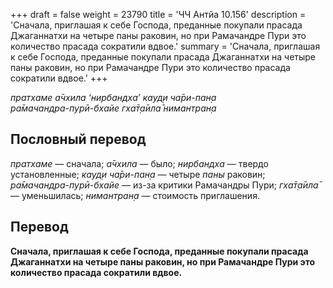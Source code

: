 +++
draft = false
weight = 23790
title = 'ЧЧ Антйа 10.156'
description = 'Сначала, приглашая к себе Господа, преданные покупали прасада Джаганнатхи на четыре паны раковин, но при Рамачандре Пури это количество прасада сократили вдвое.'
summary = 'Сначала, приглашая к себе Господа, преданные покупали прасада Джаганнатхи на четыре паны раковин, но при Рамачандре Пури это количество прасада сократили вдвое.'
+++

_пратхаме а̄чхила ‘нирбандха’ кауд̣и ча̄ри-пан̣а  
ра̄мачандра-пурӣ-бхайе гха̄т̣а̄ила̄ нимантран̣а_

## Пословный перевод

_пратхаме_ — сначала; _а̄чхила_ — было; _нирбандха_ — твердо установленные; _кауд̣и_ _ча̄ри_\-_пан̣а_ — четыре _паны_ раковин; _ра̄мачандра_\-_пурӣ_\-_бхайе_ — из-за критики Рамачандры Пури; _гха̄т̣а̄ила̄_ — уменьшилась; _нимантран̣а_ — стоимость приглашения.

## Перевод

**Сначала, приглашая к себе Господа, преданные покупали прасада Джаганнатхи на четыре паны раковин, но при Рамачандре Пури это количество прасада сократили вдвое.**

